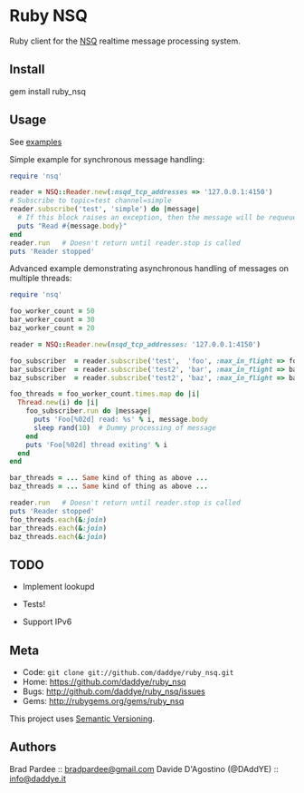 # Ruby NSQ

Ruby client for the [NSQ](https://github.com/bitly/nsq) realtime message processing system.

## Install

  gem install ruby_nsq

## Usage

See [examples](https://github.com/ClarityServices/ruby_nsq/tree/master/examples)

Simple example for synchronous message handling:
```rb
require 'nsq'

reader = NSQ::Reader.new(:nsqd_tcp_addresses => '127.0.0.1:4150')
# Subscribe to topic=test channel=simple
reader.subscribe('test', 'simple') do |message|
  # If this block raises an exception, then the message will be requeued.
  puts "Read #{message.body}"
end
reader.run   # Doesn't return until reader.stop is called
puts 'Reader stopped'
```

Advanced example demonstrating asynchronous handling of messages on multiple threads:
```rb
require 'nsq'

foo_worker_count = 50
bar_worker_count = 30
baz_worker_count = 20

reader = NSQ::Reader.new(nsqd_tcp_addresses: '127.0.0.1:4150')

foo_subscriber  = reader.subscribe('test',  'foo', :max_in_flight => foo_worker_count)
bar_subscriber  = reader.subscribe('test2', 'bar', :max_in_flight => bar_worker_count)
baz_subscriber  = reader.subscribe('test2', 'baz', :max_in_flight => baz_worker_count)

foo_threads = foo_worker_count.times.map do |i|
  Thread.new(i) do |i|
    foo_subscriber.run do |message|
      puts 'Foo[%02d] read: %s' % i, message.body
      sleep rand(10)  # Dummy processing of message
    end
    puts 'Foo[%02d] thread exiting' % i
  end
end

bar_threads = ... Same kind of thing as above ...
baz_threads = ... Same kind of thing as above ...

reader.run   # Doesn't return until reader.stop is called
puts 'Reader stopped'
foo_threads.each(&:join)
bar_threads.each(&:join)
baz_threads.each(&:join)
```

## TODO

* Implement lookupd

* Tests!

* Support IPv6

## Meta

* Code: `git clone git://github.com/daddye/ruby_nsq.git`
* Home: <https://github.com/daddye/ruby_nsq>
* Bugs: <http://github.com/daddye/ruby_nsq/issues>
* Gems: <http://rubygems.org/gems/ruby_nsq>

This project uses [Semantic Versioning](http://semver.org/).

## Authors

Brad Pardee :: bradpardee@gmail.com
Davide D'Agostino (@DAddYE) :: info@daddye.it
